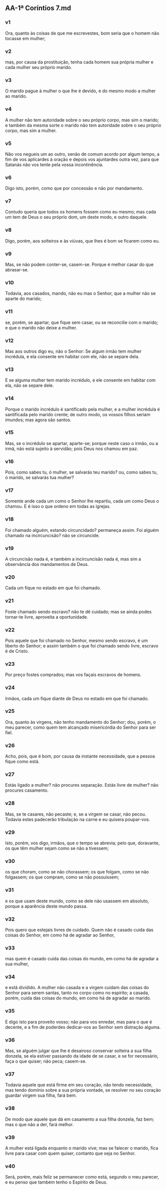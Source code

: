 ## AA-1ª Coríntios 7.md
### v1
 Ora, quanto às coisas de que me escrevestes, bom seria que o homem não tocasse em mulher;
### v2
 mas, por causa da prostituição, tenha cada homem sua própria mulher e cada mulher seu próprio marido.
### v3
 O marido pague à mulher o que lhe é devido, e do mesmo modo a mulher ao marido.
### v4
 A mulher não tem autoridade sobre o seu próprio corpo, mas sim o marido; e também da mesma sorte o marido não tem autoridade sobre o seu próprio corpo, mas sim a mulher.
### v5
 Não vos negueis um ao outro, senão de comum acordo por algum tempo, a fim de vos aplicardes à oração e depois vos ajuntardes outra vez, para que Satanás não vos tente pela vossa incontinência.
### v6
 Digo isto, porém, como que por concessão e não por mandamento.
### v7
 Contudo queria que todos os homens fossem como eu mesmo; mas cada um tem de Deus o seu próprio dom, um deste modo, e outro daquele.
### v8
 Digo, porém, aos solteiros e às viúvas, que lhes é bom se ficarem como eu.
### v9
 Mas, se não podem conter-se, casem-se. Porque é melhor casar do que abrasar-se.
### v10
 Todavia, aos casados, mando, não eu mas o Senhor, que a mulher não se aparte do marido;
### v11
 se, porém, se apartar, que fique sem casar, ou se reconcilie com o marido; e que o marido não deixe a mulher.
### v12
 Mas aos outros digo eu, não o Senhor: Se algum irmão tem mulher incrédula, e ela consente em habitar com ele, não se separe dela.
### v13
 E se alguma mulher tem marido incrédulo, e ele consente em habitar com ela, não se separe dele.
### v14
 Porque o marido incrédulo é santificado pela mulher, e a mulher incrédula é santificada pelo marido crente; de outro modo, os vossos filhos seriam imundos; mas agora são santos.
### v15
 Mas, se o incrédulo se apartar, aparte-se; porque neste caso o irmão, ou a irmã, não está sujeito à servidão; pois Deus nos chamou em paz.
### v16
 Pois, como sabes tu, ó mulher, se salvarás teu marido? ou, como sabes tu, ó marido, se salvarás tua mulher?
### v17
 Somente ande cada um como o Senhor lhe repartiu, cada um como Deus o chamou. E é isso o que ordeno em todas as igrejas.
### v18
 Foi chamado alguém, estando circuncidado? permaneça assim. Foi alguém chamado na incircuncisão? não se circuncide.
### v19
 A circuncisão nada é, e também a incircuncisão nada é, mas sim a observância dos mandamentos de Deus.
### v20
 Cada um fique no estado em que foi chamado.
### v21
 Foste chamado sendo escravo? não te dê cuidado; mas se ainda podes tornar-te livre, aproveita a oportunidade.
### v22
 Pois aquele que foi chamado no Senhor, mesmo sendo escravo, é um liberto do Senhor; e assim também o que foi chamado sendo livre, escravo é de Cristo.
### v23
 Por preço fostes comprados; mas vos façais escravos de homens.
### v24
 Irmãos, cada um fique diante de Deus no estado em que foi chamado.
### v25
 Ora, quanto às virgens, não tenho mandamento do Senhor; dou, porém, o meu parecer, como quem tem alcançado misericórdia do Senhor para ser fiel.
### v26
 Acho, pois, que é bom, por causa da instante necessidade, que a pessoa fique como está.
### v27
 Estás ligado a mulher? não procures separação. Estás livre de mulher? não procures casamento.
### v28
 Mas, se te casares, não pecaste; e, se a virgem se casar, não pecou. Todavia estes padecerão tribulação na carne e eu quisera poupar-vos.
### v29
 Isto, porém, vos digo, irmãos, que o tempo se abrevia; pelo que, doravante, os que têm mulher sejam como se não a tivessem;
### v30
 os que choram, como se não chorassem; os que folgam, como se não folgassem; os que compram, como se não possuíssem;
### v31
 e os que usam deste mundo, como se dele não usassem em absoluto, porque a aparência deste mundo passa.
### v32
 Pois quero que estejais livres de cuidado. Quem não é casado cuida das coisas do Senhor, em como há de agradar ao Senhor,
### v33
 mas quem é casado cuida das coisas do mundo, em como há de agradar a sua mulher,
### v34
 e está dividido. A mulher não casada e a virgem cuidam das coisas do Senhor para serem santas, tanto no corpo como no espírito; a casada, porém, cuida das coisas do mundo, em como há de agradar ao marido.
### v35
 E digo isto para proveito vosso; não para vos enredar, mas para o que é decente, e a fim de poderdes dedicar-vos ao Senhor sem distração alguma.
### v36
 Mas, se alguém julgar que lhe é desairoso conservar solteira a sua filha donzela, se ela estiver passando da idade de se casar, e se for necessário, faça o que quiser; não peca; casem-se.
### v37
 Todavia aquele que está firme em seu coração, não tendo necessidade, mas tendo domínio sobre a sua própria vontade, se resolver no seu coração guardar virgem sua filha, fará bem.
### v38
 De modo que aquele que dá em casamento a sua filha donzela, faz bem; mas o que não a der, fará melhor.
### v39
 A mulher está ligada enquanto o marido vive; mas se falecer o marido, fica livre para casar com quem quiser, contanto que seja no Senhor.
### v40
 Será, porém, mais feliz se permanecer como está, segundo o meu parecer, e eu penso que também tenho o Espírito de Deus.
